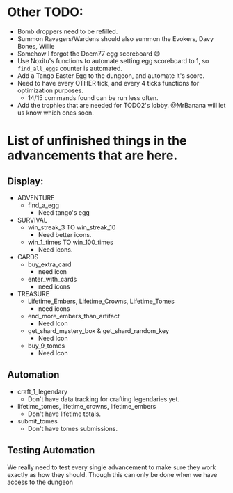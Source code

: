 # Other TODO:
 - Bomb droppers need to be refilled.
 - Summon Ravagers/Wardens should also summon the Evokers, Davy Bones, Willie
 - Somehow I forgot the Docm77 egg scoreboard 😅
 - Use Noxitu's functions to automate setting egg scoreboard to 1, so `find_all_eggs` counter is automated.
 - Add a Tango Easter Egg to the dungeon, and automate it's score.
 - Need to have every OTHER tick, and every 4 ticks functions for optimization purposes.
    - 14/15 commands found can be run less often.
 - Add the trophies that are needed for TODO2's lobby. @MrBanana will let us know which ones soon.
# List of unfinished things in the advancements that are here.


## Display:
 - ADVENTURE
   - find_a_egg
     - Need tango's egg
 - SURVIVAL
   - win_streak_3 TO win_streak_10
       - Need better icons.
   - win_1_times TO win_100_times
       - Need icons.
 - CARDS
     - buy_extra_card
       - need icon
     - enter_with_cards
       - need icons
 - TREASURE
   - Lifetime_Embers, Lifetime_Crowns, Lifetime_Tomes
     - need icons
   - end_more_embers_than_artifact
     - Need Icon
   - get_shard_mystery_box & get_shard_random_key
     - Need Icon
   - buy_9_tomes
     - Need Icon
   


## Automation
 - craft_1_legendary
      - Don't have data tracking for crafting legendaries yet.
 - lifetime_tomes, lifetime_crowns, lifetime_embers
   - Don't have lifetime totals.
 - submit_tomes
   - Don't have tomes submissions.
 

## Testing Automation
We really need to test every single advancement to make sure they work exactly as how they should. Though this can only be done when we have access to the dungeon
